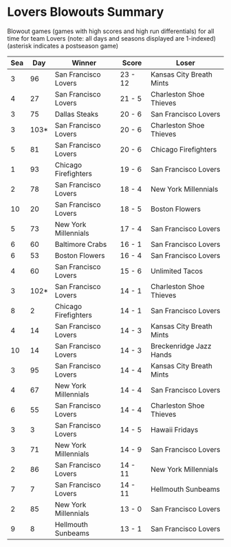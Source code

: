 # Lovers Blowouts Summary



Blowout games (games with high scores and high run differentials) for all time for team Lovers (note: all days and seasons displayed are 1-indexed) (asterisk indicates a postseason game)


| Sea | Day | Winner | Score | Loser | 
| ------ |------ |------ |------ |------ |
| 3 | 96 | San Francisco Lovers | 23 - 12 | Kansas City Breath Mints | 
| 4 | 27 | San Francisco Lovers | 21 - 5 | Charleston Shoe Thieves | 
| 3 | 75 | Dallas Steaks | 20 - 6 | San Francisco Lovers | 
| 3 | 103* | San Francisco Lovers | 20 - 6 | Charleston Shoe Thieves | 
| 5 | 81 | San Francisco Lovers | 20 - 6 | Chicago Firefighters | 
| 1 | 93 | Chicago Firefighters | 19 - 6 | San Francisco Lovers | 
| 2 | 78 | San Francisco Lovers | 18 - 4 | New York Millennials | 
| 10 | 20 | San Francisco Lovers | 18 - 5 | Boston Flowers | 
| 5 | 73 | New York Millennials | 17 - 4 | San Francisco Lovers | 
| 6 | 60 | Baltimore Crabs | 16 - 1 | San Francisco Lovers | 
| 6 | 53 | Boston Flowers | 16 - 4 | San Francisco Lovers | 
| 4 | 60 | San Francisco Lovers | 15 - 6 | Unlimited Tacos | 
| 3 | 102* | San Francisco Lovers | 14 - 1 | Charleston Shoe Thieves | 
| 8 | 2 | Chicago Firefighters | 14 - 1 | San Francisco Lovers | 
| 4 | 14 | San Francisco Lovers | 14 - 3 | Kansas City Breath Mints | 
| 10 | 14 | San Francisco Lovers | 14 - 3 | Breckenridge Jazz Hands | 
| 3 | 95 | San Francisco Lovers | 14 - 4 | Kansas City Breath Mints | 
| 4 | 67 | New York Millennials | 14 - 4 | San Francisco Lovers | 
| 6 | 55 | San Francisco Lovers | 14 - 4 | Charleston Shoe Thieves | 
| 3 | 3 | San Francisco Lovers | 14 - 5 | Hawaii Fridays | 
| 3 | 71 | New York Millennials | 14 - 9 | San Francisco Lovers | 
| 2 | 86 | San Francisco Lovers | 14 - 11 | New York Millennials | 
| 7 | 7 | San Francisco Lovers | 14 - 11 | Hellmouth Sunbeams | 
| 2 | 85 | New York Millennials | 13 - 0 | San Francisco Lovers | 
| 9 | 8 | Hellmouth Sunbeams | 13 - 1 | San Francisco Lovers | 


